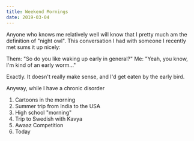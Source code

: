 ```yaml
---
title: Weekend Mornings
date: 2019-03-04
---
```


Anyone who knows me relatively well will know that I pretty much am the definition of "night owl". This conversation I had with someone I recently met sums it up nicely:

Them: "So do you like waking up early in general?"
Me: "Yeah, you know, I'm kind of an early worm..."

Exactly. It doesn't really make sense, and I'd get eaten by the early bird.

Anyway, while I have a chronic disorder

1. Cartoons in the morning
2. Summer trip from India to the USA
3. High school "morning"
4. Trip to Swedish with Kavya
5. Awaaz Competition
6. Today
